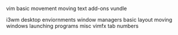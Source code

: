 vim
	basic movement
	moving text
	add-ons
	vundle

i3wm
	desktop enviornments
	window managers
	basic layout
	moving windows
	launching programs
misc
	vimfx
	tab numbers

